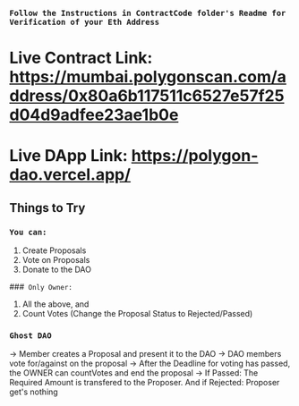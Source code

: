 ### `Follow the Instructions in ContractCode folder's Readme for Verification of your Eth Address`
# Live Contract Link: https://mumbai.polygonscan.com/address/0x80a6b117511c6527e57f25d04d9adfee23ae1b0e
# Live DApp Link: https://polygon-dao.vercel.app/

## Things to Try

### `You can:`

1. Create Proposals
2. Vote on Proposals
3. Donate to the DAO

###` Only Owner:`

1. All the above, and
2. Count Votes (Change the Proposal Status to Rejected/Passed)

### `Ghost DAO`

-> Member creates a Proposal and present it to the DAO
-> DAO members vote for/against on the proposal
-> After the Deadline for voting has passed, the OWNER can countVotes and end the proposal
-> If Passed: The Required Amount is transfered to the Proposer. And if Rejected: Proposer get's nothing

